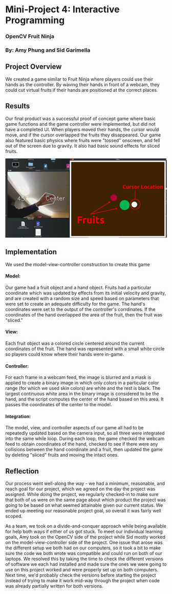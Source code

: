 # Mini-Project 4: Interactive Programming
### OpenCV Fruit Ninja
### By: Amy Phung and Sid Garimella

## Project Overview
We created a game similar to Fruit Ninja where players could use their hands as the controller. By waving their hands in front of a webcam, they could cut virtual fruits if their hands are positioned at the correct places.

## Results
Our final product was a successful proof of concept game where basic game functions and the game controller were implemented, but did not have a completed UI. When players moved their hands, the cursor would move, and if the cursor overlapped the fruits they disappeared. Our game also featured basic physics where fruits were "tossed" onscreen, and fell out of the screen due to gravity. It also had basic sound effects for sliced fruits.

![alt text](https://github.com/AmyPhung/InteractiveProgramming/blob/master/images/ninja_shot1.jpg "Screenshot")

## Implementation
We used the model-view-controller construction to create this game

#### Model:
Our game had a fruit object and a hand object. Fruits had a particular coordinate which was updated by effects from its initial velocity and gravity, and are created with a random size and speed based on parameters that were set to create an adequate difficulty for the game. The hand's coordinates were set to the output of the controller's corrdinates. If the coordinates of the hand overlapped the area of the fruit, then the fruit was "sliced."

#### View:
Each fruit object was a colored circle centered around the current coordinates of the fruit. The hand was represented with a small white circle so players could know where their hands were in-game. 

#### Controller:
For each frame in a webcam feed, the image is blurred and a mask is applied to create a binary image in which only colors in a particular color range (for which we used skin colors) are white and the rest is black. The largest continuous white area in the binary image is considered to be the hand, and the script computes the center of the hand based on this area. It passes the coordinates of the center to the model.

#### Integration:
The model, view, and controller aspects of our game all had to be repeatedly updated based on the camera input, so all three were integrated into the same while loop. During each loop, the game checked the webcam feed to obtain coordinates of the hand, checked to see if there were any collisions between the hand coordinate and a fruit, then updated the game by deleting "sliced" fruits and moving the intact ones. 

## Reflection
Our process went well-along the way - we had a minimum, reasonable, and reach goal for our project, which we agreed on the day the project was assigned. While doing the project, we regularly checked-in to make sure that both of us were on the same page about which product the project was going to be based on what seemed attainable given our current status. We ended up meeting our reasonable project goal, so overall it was fairly well scoped. 

As a team, we took on a divide-and-conquer approach while being available for help both ways if either of us got stuck. To meet our individual learning goals, Amy took on the OpenCV side of the project while Sid mostly worked on the model-view-controller side of the project. One issue that arose was the different setup we both had on our computers, so it took a bit to make sure the code we both wrote was compatible and could run on both of our laptops. We resolved this by taking the time to check the different versions of software we each had installed and made sure the ones we were going to use on this project worked and were properly set up on both computers. Next time, we'd probably check the versions before starting the project instead of trying to make it work mid-way through the project when code was already partially written for both versions. 
